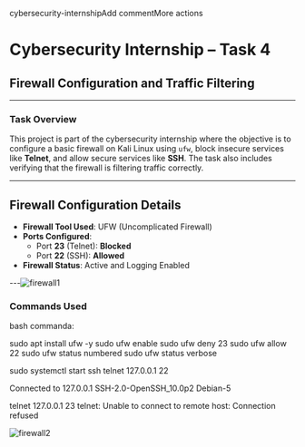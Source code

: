 cybersecurity-internshipAdd commentMore actions

# Cybersecurity Internship – Task 4  
## Firewall Configuration and Traffic Filtering

---

###  Task Overview

This project is part of the cybersecurity internship where the objective is to configure a basic firewall on Kali Linux using `ufw`, block insecure services like **Telnet**, and allow secure services like **SSH**. The task also includes verifying that the firewall is filtering traffic correctly.

---

##  Firewall Configuration Details

- **Firewall Tool Used**: UFW (Uncomplicated Firewall)
- **Ports Configured**:
  -  Port **23** (Telnet): **Blocked**
  -  Port **22** (SSH): **Allowed**
- **Firewall Status**: Active and Logging Enabled

---![firewall1](https://github.com/user-attachments/assets/2618546f-d60a-4b5b-bcfd-fe664539ae60)


###  Commands Used 


bash commanda:

sudo apt install ufw -y
sudo ufw enable
sudo ufw deny 23
sudo ufw allow 22
sudo ufw status numbered
sudo ufw status verbose

sudo systemctl start ssh
telnet 127.0.0.1 22

Connected to 127.0.0.1
SSH-2.0-OpenSSH_10.0p2 Debian-5

telnet 127.0.0.1 23
telnet: Unable to connect to remote host: Connection refused

![firewall2](https://github.com/user-attachments/assets/1599c0eb-9c45-4755-aaa5-2884ad98a632)
